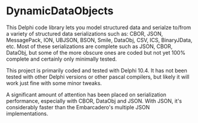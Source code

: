 # DynamicDataObjects
This Delphi code library lets you model structured data and serialze to/from a variety of structured data serializations such as:
CBOR, JSON, MessagePack, ION, UBJSON, BSON, Smile, DataObj, CSV, ICS, BinaryJData, etc.  Most of these serializations are complete such as JSON, CBOR, DataObj, but some of the more obscure ones are coded but not yet 100% complete and certainly only minimally tested.

This project is primarily coded and tested with Delphi 10.4.  It has not been tested with other Delphi versions or other pascal compilers, but likely it will work just fine with some minor tweaks. 

A significant amount of attention has been placed on serialization performance, especially with CBOR, DataObj and JSON.  With JSON, it's considerably faster than the Embarcadero's multiple JSON implementations. 


